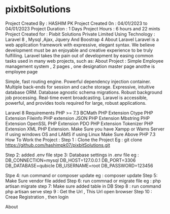 # pixbitSolutions
Project Created By : HASHIM PK
Project Created 0n : 04/01/2023 to 04/01/2023
Project Duration : 1 Days
Project Hours    : 6 hours and 22 mints
Project Created for : Pixbit Solutions Private Limited
Using Technology : Laravel 8 , Mysql ,Ajax, Jquery And Boostrap 4
About Laravel
Laravel is a web application framework with expressive, elegant syntax. We believe development must be an enjoyable and creative experience to be truly fulfilling. Laravel takes the pain out of development by easing common tasks used in many web projects, such as:
About Project : 
 Simple Employee management system , 2 pages , one designation master page anothe is employee page
 
Simple, fast routing engine.
Powerful dependency injection container.
Multiple back-ends for session and cache storage.
Expressive, intuitive database ORM.
Database agnostic schema migrations.
Robust background job processing.
Real-time event broadcasting.
Laravel is accessible, powerful, and provides tools required for large, robust applications.

Laravel 8 Requirements
PHP >= 7.3 
BCMath PHP Extension 
Ctype PHP Extension 
Fileinfo PHP extension 
JSON PHP Extension 
Mbstring PHP Extension 
OpenSSL PHP Extension 
PDO PHP Extension 
Tokenizer PHP Extension 
XML PHP Extension. 
Make Sure you have Xampp or Wams Server if using windows OS and LAMS if using Linux
Make Sure Above PHP 7.3
How To Work the Project :
Step 1 : Clone the Project Eg : git clone https://github.com/hashimpk07/pixbitSolutions.git

Step 2: added .env file stpe 3: Database settings in .env file eg : DB_CONNECTION=mysql DB_HOST=127.0.0.1 DB_PORT=3306 DB_DATABASE=qubicle DB_USERNAME=root DB_PASSWORD=123456

Stpe 4: run command or composer update eg : composer update Step 5: Make Sure vendor file added Step 6: run commnad or migrate file eg : php artisan migrate step 7: Make sure added table in DB Step 8 : run command php artisan serve step 9 : Get the Url , This Url open browser Step 10 : Creae Registration , then login

About
